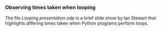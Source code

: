 ### Observing times taken when looping

The file *Looping presentation.odp* is a brief slide show by Ian Stewart that highlights 
differing times taken when Python programs perform loops.
